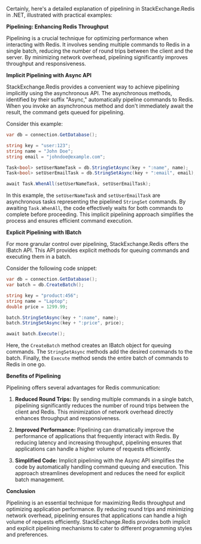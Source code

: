 Certainly, here's a detailed explanation of pipelining in StackExchange.Redis in .NET, illustrated with practical examples:

**Pipelining: Enhancing Redis Throughput**

Pipelining is a crucial technique for optimizing performance when interacting with Redis. It involves sending multiple commands to Redis in a single batch, reducing the number of round trips between the client and the server. By minimizing network overhead, pipelining significantly improves throughput and responsiveness.

**Implicit Pipelining with Async API**

StackExchange.Redis provides a convenient way to achieve pipelining implicitly using the asynchronous API. The asynchronous methods, identified by their suffix "Async," automatically pipeline commands to Redis. When you invoke an asynchronous method and don't immediately await the result, the command gets queued for pipelining.

Consider this example:

```c#
var db = connection.GetDatabase();

string key = "user:123";
string name = "John Doe";
string email = "johndoe@example.com";

Task<bool> setUserNameTask = db.StringSetAsync(key + ":name", name);
Task<bool> setUserEmailTask = db.StringSetAsync(key + ":email", email);

await Task.WhenAll(setUserNameTask, setUserEmailTask);
```

In this example, the `setUserNameTask` and `setUserEmailTask` are asynchronous tasks representing the pipelined `StringSet` commands. By awaiting `Task.WhenAll`, the code effectively waits for both commands to complete before proceeding. This implicit pipelining approach simplifies the process and ensures efficient command execution.

**Explicit Pipelining with IBatch**

For more granular control over pipelining, StackExchange.Redis offers the IBatch API. This API provides explicit methods for queuing commands and executing them in a batch.

Consider the following code snippet:

```c#
var db = connection.GetDatabase();
var batch = db.CreateBatch();

string key = "product:456";
string name = "Laptop";
double price = 1299.99;

batch.StringSetAsync(key + ":name", name);
batch.StringSetAsync(key + ":price", price);

await batch.Execute();
```

Here, the `CreateBatch` method creates an IBatch object for queuing commands. The `StringSetAsync` methods add the desired commands to the batch. Finally, the `Execute` method sends the entire batch of commands to Redis in one go.

**Benefits of Pipelining**

Pipelining offers several advantages for Redis communication:

1. **Reduced Round Trips:** By sending multiple commands in a single batch, pipelining significantly reduces the number of round trips between the client and Redis. This minimization of network overhead directly enhances throughput and responsiveness.

2. **Improved Performance:** Pipelining can dramatically improve the performance of applications that frequently interact with Redis. By reducing latency and increasing throughput, pipelining ensures that applications can handle a higher volume of requests efficiently.

3. **Simplified Code:** Implicit pipelining with the Async API simplifies the code by automatically handling command queuing and execution. This approach streamlines development and reduces the need for explicit batch management.

**Conclusion**

Pipelining is an essential technique for maximizing Redis throughput and optimizing application performance. By reducing round trips and minimizing network overhead, pipelining ensures that applications can handle a high volume of requests efficiently. StackExchange.Redis provides both implicit and explicit pipelining mechanisms to cater to different programming styles and preferences.
